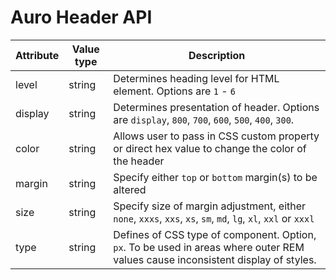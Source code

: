 # Auro Header API

| Attribute | Value type | Description |
|----|----|----|
| level | string | Determines heading level for HTML element. Options are `1` - `6` |
| display | string | Determines presentation of header. Options are `display`, `800`, `700`, `600`, `500`, `400`, `300`.
| color | string | Allows user to pass in CSS custom property or direct hex value to change the color of the header |
| margin | string | Specify either `top` or `bottom` margin(s) to be altered |
| size | string | Specify size of margin adjustment, either `none`, `xxxs`, `xxs`, `xs`, `sm`, `md`, `lg`, `xl`, `xxl` or `xxxl` |
| type | string | Defines of CSS type of component. Option, `px`. To be used in areas where outer REM values cause inconsistent display of styles. 
